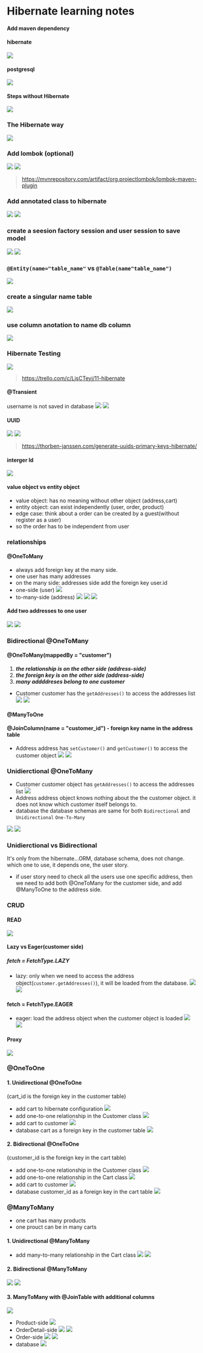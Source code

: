 # Hibernate learning notes

#### Add maven dependency

#### hibernate
![](images/Screen%20Shot%202022-05-04%20at%201.31.45%20PM.png)

#### postgresql
![](./images/Screen%20Shot%202022-05-06%20at%207.55.09%20AM.png)


#### Steps without Hibernate
![](/images/Screen%20Shot%202022-05-04%20at%204.24.03%20PM.png)
### The Hibernate way
![](./images/Screen%20Shot%202022-05-04%20at%204.34.08%20PM.png)
### Add lombok (optional)
![](./images/Screen%20Shot%202022-05-06%20at%204.21.49%20PM.png)
![](./images/Screen%20Shot%202022-05-06%20at%205.59.32%20AM.png)
>https://mvnrepository.com/artifact/org.projectlombok/lombok-maven-plugin

### Add annotated class to hibernate
![](./images/Screen%20Shot%202022-05-06%20at%206.27.50%20AM.png)
![](./images/Screen%20Shot%202022-05-06%20at%206.28.06%20AM.png)

### create a seesion factory session and user session to save model
![](./images/Screen%20Shot%202022-05-06%20at%206.39.06%20AM.png)
![](images/Screen%20Shot%202022-05-06%20at%209.43.35%20AM.png)

### `@Entity(name="table_name"` vs `@Table(name"table_name")`
![](./images/Screen%20Shot%202022-05-06%20at%209.54.13%20AM.png)

### create a singular name table
![](./images/Screen%20Shot%202022-05-06%20at%209.57.56%20AM.png)

### use column anotation to name db column
![](./images/Screen%20Shot%202022-05-06%20at%209.57.56%20AM.png)

### Hibernate Testing
![](/images/Screen%20Shot%202022-05-06%20at%2011.54.48%20AM.png)
>https://trello.com/c/LjsCTeyj/11-hibernate

#### @Transient
username is not saved in database
![](./images/Screen%20Shot%202022-05-06%20at%209.11.14%20PM.png)
![](./images/Screen%20Shot%202022-05-06%20at%209.12.51%20PM.png)

#### UUID
![](./images/Screen%20Shot%202022-05-07%20at%204.33.11%20AM.png)
![](images/Screen%20Shot%202022-05-07%20at%206.24.57%20AM.png)
>https://thorben-janssen.com/generate-uuids-primary-keys-hibernate/

#### interger Id
![](images/Screen%20Shot%202022-05-07%20at%2010.04.35%20AM.png)


#### value object vs entity object
- value object: has no meaning without other object (address,cart)
- entity object: can exist independently (user, order, product)
- edge case: think about a order can be created by a guest(without register as a user)
- so the order has to be independent from user

### relationships
#### @OneToMany
 * always add foreign key at the many side.
 * one user has many addresses
 * on the many side: addresses side add the foreign key user.id
 * one-side (user)
![](./images/Screen%20Shot%202022-05-07%20at%207.45.01%20PM.png)
* to-many-side (address)
![](./images/Screen%20Shot%202022-05-07%20at%207.47.44%20PM.png)
![](./images/Screen%20Shot%202022-05-07%20at%208.52.09%20PM.png)
![](/images/Screen%20Shot%202022-05-07%20at%208.51.41%20PM.png)

#### Add two addresses to one user
![](./images/Screen%20Shot%202022-05-08%20at%209.13.35%20AM.png)
![](./images/Screen%20Shot%202022-05-08%20at%209.15.53%20AM.png)

### Bidirectional @OneToMany
#### @OneToMany(mappedBy = "customer") 
1.  ***the relationship is on the other side (address-side)***
2.  ***the foreign key is on the other side (address-side)***
3.  ***many addddreses belong to one customer***
* Customer
  customer has the `getAddresses()` to access the addresses list
![](/images/Screen%20Shot%202022-05-08%20at%2010.26.50%20AM.png)
![](./images/Screen%20Shot%202022-05-08%20at%2010.13.07%20AM.png)


#### @ManyToOne
#### @JoinColumn(name = "customer_id") - foreign key name in the address table
* Address
  address has `setCustomer()` and `getCustomer()` to access the customer object
![](./images/Screen%20Shot%202022-05-08%20at%2010.22.58%20AM.png)
![](./images/Screen%20Shot%202022-05-08%20at%2010.13.30%20AM.png)

### Unidierctional @OneToMany
* Customer
  customer object has `getAddresses()` to access the addresses list
![](./images/Screen%20Shot%202022-05-08%20at%2010.33.03%20AM.png)
* Address
  address object knows nothing about the the customer object. it does not know which customer itself belongs to.
* database
  the database schemas are same for both `Bidirectional` and `Unidirectional` `One-To-Many` 

![](/images/Screen%20Shot%202022-05-08%20at%2010.33.41%20AM.png)
![](./images/Screen%20Shot%202022-05-08%20at%2011.04.44%20AM.png)

### Unidierctional vs Bidirectional
It's only from the hibernate...ORM, database schema, does not change. which one to use, it depends one, the user story.
* if user story need to check all the users use one specific address, then we need to add both @OneToMany for the customer side, and add @ManyToOne to the address side.

### CRUD
#### READ
![](/images/Screen%20Shot%202022-05-08%20at%2012.27.34%20PM.png)

#### Lazy vs Eager(customer side)

##### fetch = FetchType.LAZY
* lazy: only when we need to access the address object(`customer.getAddresses()`), it will be loaded from the database.
![](/images/Screen%20Shot%202022-05-08%20at%2012.48.51%20PM.png)
![](/images/Screen%20Shot%202022-05-08%20at%2012.48.23%20PM.png)

#### fetch = FetchType.EAGER
* eager: load the address object when the customer object is loaded
![](/images/Screen%20Shot%202022-05-08%20at%2012.49.18%20PM.png)
![](/images/Screen%20Shot%202022-05-08%20at%2012.49.39%20PM.png)
#### Proxy
![](/images/Screen%20Shot%202022-05-08%20at%201.29.09%20PM.png)

### @OneToOne
#### 1. Unidirectional @OneToOne
(cart_id is the foreign key in the customer table)
* add cart to hibernate configuration
![](./images/Screen%20Shot%202022-05-08%20at%205.07.02%20PM.png)
* add one-to-one relationship in the Customer class
![](/images/Screen%20Shot%202022-05-08%20at%205.07.27%20PM.png)
* add cart to customer
![](/images/Screen%20Shot%202022-05-08%20at%205.07.55%20PM.png)
* database cart as a foreign key in the customer table
![](/images/Screen%20Shot%202022-05-08%20at%205.06.46%20PM.png)

#### 2. Bidirectional @OneToOne
(customer_id is the foreign key in the cart table)
* add one-to-one relationship in the Customer class
![](/images/Screen%20Shot%202022-05-08%20at%205.26.28%20PM.png)
* add one-to-one relationship in the Cart class
![](/images/Screen%20Shot%202022-05-08%20at%205.26.39%20PM.png)
* add cart to customer
![](/images/Screen%20Shot%202022-05-08%20at%205.27.04%20PM.png)
* database customer_id as a foreign key in the cart table
![](/images/Screen%20Shot%202022-05-08%20at%205.25.56%20PM.png)

### @ManyToMany
* one cart has many products
* one prouct can be in many carts
#### 1. Unidirectional @ManyToMany
* add many-to-many relationship in the Cart class
![](/images/Screen%20Shot%202022-05-09%20at%2012.02.29%20AM.png)
![](/images/Screen%20Shot%202022-05-09%20at%2012.01.43%20AM.png)

#### 2. Bidirectional @ManyToMany
![](/images/Screen%20Shot%202022-05-09%20at%2012.02.29%20AM.png)
![](./images/Screen%20Shot%202022-05-09%20at%2012.06.32%20AM.png)

#### 3. ManyToMany with @JoinTable with additional columns
![](./images/Screen%20Shot%202022-05-09%20at%209.35.31%20PM.png)
* Product-side
![](./images/Screen%20Shot%202022-05-09%20at%2011.19.42%20PM.png)
* OrderDetail-side
![](./images/Screen%20Shot%202022-05-09%20at%2011.20.38%20PM.png)
![](/images/Screen%20Shot%202022-05-09%20at%2011.20.57%20PM.png)
* Order-side
![](/images/Screen%20Shot%202022-05-09%20at%2011.21.17%20PM.png)
![](/images/Screen%20Shot%202022-05-09%20at%2011.22.11%20PM.png)
* database
![](./images/Screen%20Shot%202022-05-09%20at%2011.30.01%20PM.png)
![]()
![]()
![]()
![]()
![]()
![]()
![]()